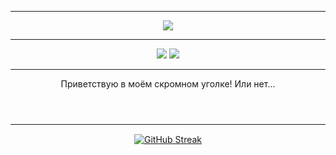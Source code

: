 <hr>
<div id="gif" align="center">
  <img src="https://i.imgur.com/J6dO5Dq.gif"></img>
</div>
<hr>
<div id="badges" align="center">
  <img src="https://img.shields.io/badge/JavaScript-gray?style=for-the-badge&logo=javascript&logoColor=%23F7DF1E"></img>

  <a href="https://openuserjs.org/scripts/Ibirtem/CatWar_UwU">
    <img src="https://img.shields.io/badge/🌦️CatWar_UwU-blue?style=for-the-badge"></img>
  </a>
</div>
<hr>
<div id="header" align="center">
  <header>Приветствую в моём скромном уголке! Или нет...</header>
</div>
<hr>
<div align="center" style="margin-top: 15px;">
  <a href="https://git.io/streak-stats"><img src="https://streak-stats.demolab.com?user=Ibirtem&theme=github-dark-blue&hide_border=true" alt="GitHub Streak" /></a>
</div>
